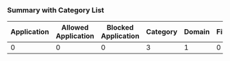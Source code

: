 ### Summary with Category List
|Application|Allowed Application|Blocked Application|Category|Domain|File|File Type|Identity|Identity Type|Policy Category|Policy Request|Request|Allowed Request|Blocked Request|
|---|---|---|---|---|---|---|---|---|---|---|---|---|---|
| 0 | 0 | 0 | 3 | 1 | 0 | 0 | 2 | 2 | 0 | 0 | 636 | 636 | 0 |
